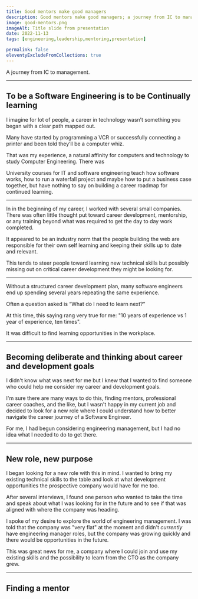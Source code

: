 ```yaml
---
title: Good mentors make good managers
description: Good mentors make good managers; a journey from IC to management
image: good-mentors.png
imageAlt: Title slide from presentation
date: 2022-11-13
tags: [engineering,leadership,mentoring,presentation]

permalink: false
eleventyExcludeFromCollections: true
---
```


A journey from IC to management.

---

## To be a Software Engineering is to be Continually learning

I imagine for lot of people, a career in technology wasn’t something you began with a clear path mapped out.

Many have started by programming a VCR or successfully connecting a printer and been told they’ll be a computer whiz.

That was my experience, a natural affinity for computers and technology to study Computer Engineering. There was 

University courses for IT and software engineering teach how software works, how to run a waterfall project and maybe how to put a business case together, but have nothing to say on building a career roadmap for continued learning.

---

In in the beginning of my career, I worked with several small companies. There was often little thought put toward career development, mentorship, or any training beyond what was required to get the day to day work completed.

It appeared to be an industry norm that the people building the web are responsible for their own self learning and keeping their skills up to date and relevant.

This tends to steer people toward learning new technical skills but possibly missing out on critical career development they might be looking for.

---

Without a structured career development plan, many software engineers end up spending several years repeating the same experience.

Often a question asked is “What do I need to learn next?”

At this time, this saying rang very true for me: "10 years of experience vs 1 year of experience, ten times".

It was difficult to find learning opportunities in the workplace.

---

## Becoming deliberate and thinking about career and development goals

I didn't know what was next for me but I knew that I wanted to find someone who could help me consider my career and development goals.

I'm sure there are many ways to do this, finding mentors, professional career coaches, and the like, but I wasn't happy in my current job and decided to look for a new role where I could understand how to better navigate the career journey of a Software Engineer.

For me, I had begun considering engineering management, but I had no idea what I needed to do to get there.

---

## New role, new purpose

I began looking for a new role with this in mind. I wanted to bring my existing technical skills to the table and look at what development opportunities the prospective company would have for me too.

After several interviews, I found one person who wanted to take the time and speak about what I was looking for in the future and to see if that was aligned with where the company was heading.

I spoke of my desire to explore the world of engineering management. I was told that the company was "very flat" at the moment and didn't _currently_ have engineering manager roles, but the company was growing quickly and there would be opportunities in the future.

This was great news for me, a company where I could join and use my existing skills and the possibility to learn from the CTO as the company grew.

---

## Finding a mentor

